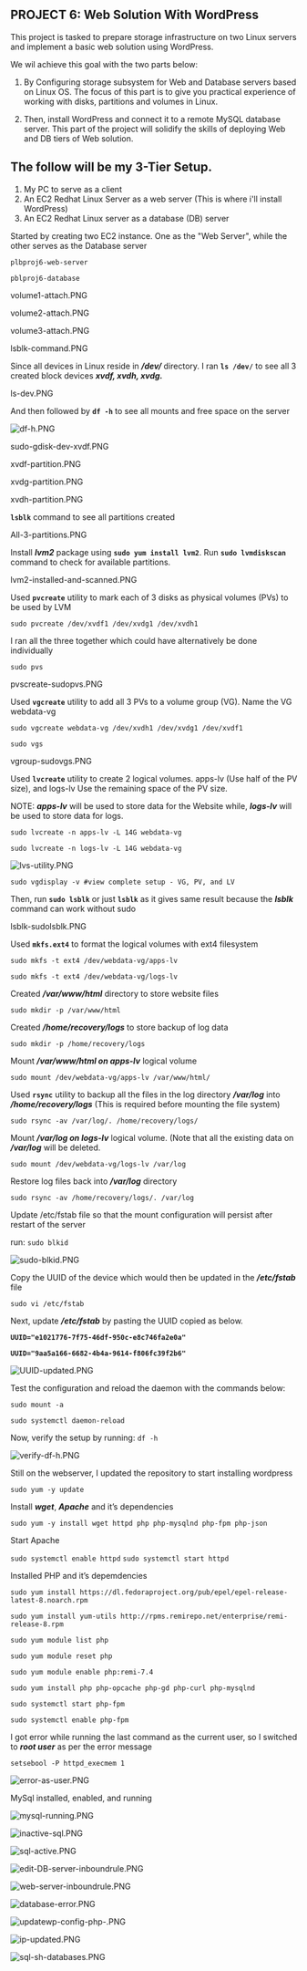 ## PROJECT 6: Web Solution With WordPress

This project is tasked to prepare storage infrastructure on two Linux servers and implement a basic web solution using WordPress.

We wil achieve this goal with the two parts below:

1. By Configuring storage subsystem for Web and Database servers based on Linux OS. The focus of this part is to give you practical experience of working with disks, partitions and volumes in Linux.

2. Then, install WordPress and connect it to a remote MySQL database server. This part of the project will solidify the skills of deploying Web and DB tiers of Web solution.

## The follow will be my 3-Tier Setup.
1. My PC to serve as a client
2. An EC2 Redhat Linux Server as a web server (This is where i'll install WordPress)
3. An EC2 Redhat Linux server as a database (DB) server


Started by creating two EC2 instance. One as the "Web Server", while the other serves as the Database server

`plbproj6-web-server`

`pblproj6-database`

volume1-attach.PNG

volume2-attach.PNG

volume3-attach.PNG

lsblk-command.PNG

Since all devices in Linux reside in ***/dev/*** directory. I ran **`ls /dev/`** to see all 3 created block devices ***xvdf, xvdh, xvdg.***

ls-dev.PNG

And then followed by **`df -h`** to see all mounts and free space on the server

![df-h.PNG](./images/df-h.PNG)

sudo-gdisk-dev-xvdf.PNG

xvdf-partition.PNG

xvdg-partition.PNG

xvdh-partition.PNG

**`lsblk`** command to see all partitions created

All-3-partitions.PNG

Install ***lvm2*** package using **`sudo yum install lvm2`**. Run **`sudo lvmdiskscan`** command to check for available partitions.

lvm2-installed-and-scanned.PNG

Used **`pvcreate`** utility to mark each of 3 disks as physical volumes (PVs) to be used by LVM

`sudo pvcreate /dev/xvdf1 /dev/xvdg1 /dev/xvdh1`

I ran all the three together which could have alternatively be done individually

`sudo pvs`

pvscreate-sudopvs.PNG

Used **`vgcreate`** utility to add all 3 PVs to a volume group (VG). Name the VG webdata-vg

`sudo vgcreate webdata-vg /dev/xvdh1 /dev/xvdg1 /dev/xvdf1`


`sudo vgs`

vgroup-sudovgs.PNG

Used **`lvcreate`** utility to create 2 logical volumes. apps-lv (Use half of the PV size), and logs-lv Use the remaining space of the PV size. 

NOTE: ***apps-lv*** will be used to store data for the Website while, ***logs-lv*** will be used to store data for logs.

`sudo lvcreate -n apps-lv -L 14G webdata-vg`

`sudo lvcreate -n logs-lv -L 14G webdata-vg`

![lvs-utility.PNG](./images/lvs-utility.PNG)


`sudo vgdisplay -v #view complete setup - VG, PV, and LV`

Then, run **`sudo lsblk`** or just **`lsblk`** as it gives same result because the ***lsblk*** command can work without sudo

lsblk-sudolsblk.PNG


Used **`mkfs.ext4`** to format the logical volumes with ext4 filesystem

`sudo mkfs -t ext4 /dev/webdata-vg/apps-lv`

`sudo mkfs -t ext4 /dev/webdata-vg/logs-lv`


Created ***/var/www/html*** directory to store website files

`sudo mkdir -p /var/www/html`

Created ***/home/recovery/logs*** to store backup of log data

`sudo mkdir -p /home/recovery/logs`

Mount ***/var/www/html on apps-lv*** logical volume

`sudo mount /dev/webdata-vg/apps-lv /var/www/html/`


Used **`rsync`** utility to backup all the files in the log directory ***/var/log*** into ***/home/recovery/logs*** (This is required before mounting the file system)

`sudo rsync -av /var/log/. /home/recovery/logs/`

Mount ***/var/log on logs-lv*** logical volume. (Note that all the existing data on ***/var/log*** will be deleted. 

`sudo mount /dev/webdata-vg/logs-lv /var/log`

Restore log files back into ***/var/log*** directory

`sudo rsync -av /home/recovery/logs/. /var/log`

Update /etc/fstab file so that the mount configuration will persist after restart of the server


run: `sudo blkid`

![sudo-blkid.PNG](./images/sudo-blkid.PNG)


Copy the UUID of the device which would then be updated in the ***/etc/fstab*** file

`sudo vi /etc/fstab`

Next, update ***/etc/fstab*** by pasting the UUID copied as below.


**`UUID="e1021776-7f75-46df-950c-e8c746fa2e0a" `**

**`UUID="9aa5a166-6682-4b4a-9614-f806fc39f2b6" `**

![UUID-updated.PNG](./images/UUID-updated.PNG)


Test the configuration and reload the daemon with the commands below:

`sudo mount -a`

`sudo systemctl daemon-reload`


Now, verify the setup by running: `df -h`

![verify-df-h.PNG](./images/verify-df-h.PNG)



Still on the webserver, I updated the repository to start installing wordpress

`sudo yum -y update`


Install ***wget***, ***Apache*** and it’s dependencies


`sudo yum -y install wget httpd php php-mysqlnd php-fpm php-json`


Start Apache

`sudo systemctl enable httpd`
`sudo systemctl start httpd`


Installed PHP and it’s depemdencies

`sudo yum install https://dl.fedoraproject.org/pub/epel/epel-release-latest-8.noarch.rpm`

`sudo yum install yum-utils http://rpms.remirepo.net/enterprise/remi-release-8.rpm`

`sudo yum module list php`

`sudo yum module reset php`

`sudo yum module enable php:remi-7.4`

`sudo yum install php php-opcache php-gd php-curl php-mysqlnd`

`sudo systemctl start php-fpm`

`sudo systemctl enable php-fpm`

I got error while running the last command as the current user, so I switched to ***root user*** as per the error message

`setsebool -P httpd_execmem 1`

![error-as-user.PNG](./images/error-as-user.PNG)


MySql installed, enabled, and running



![mysql-running.PNG](./images/mysql-running.PNG)



![inactive-sql.PNG](./images/inactive-sql.PNG)



![sql-active.PNG](./images/sql-active.PNG)



![edit-DB-server-inboundrule.PNG](./images/edit-DB-server-inboundrule.PNG)



![web-server-inboundrule.PNG](./images/web-server-inboundrule.PNG)



![database-error.PNG](./images/database-error.PNG)



![updatewp-config-php-.PNG](./images/updatewp-config-php-.PNG)



![ip-updated.PNG](./images/ip-updated.PNG)



![sql-sh-databases.PNG](./images/sql-sh-databases.PNG)


























